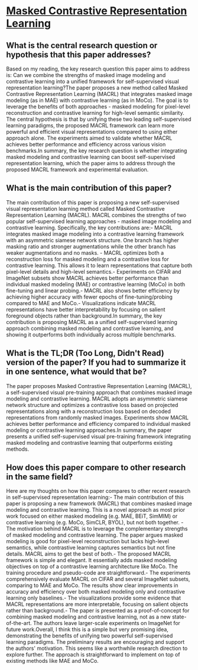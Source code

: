 # [Masked Contrastive Representation Learning](https://arxiv.org/abs/2211.06012)

## What is the central research question or hypothesis that this paper addresses?

Based on my reading, the key research question this paper aims to address is: Can we combine the strengths of masked image modeling and contrastive learning into a unified framework for self-supervised visual representation learning?The paper proposes a new method called Masked Contrastive Representation Learning (MACRL) that integrates masked image modeling (as in MAE) with contrastive learning (as in MoCo). The goal is to leverage the benefits of both approaches - masked modeling for pixel-level reconstruction and contrastive learning for high-level semantic similarity. The central hypothesis is that by unifying these two leading self-supervised learning paradigms, the proposed MACRL framework can learn more powerful and efficient visual representations compared to using either approach alone. The experiments aimed to validate whether MACRL achieves better performance and efficiency across various vision benchmarks.In summary, the key research question is whether integrating masked modeling and contrastive learning can boost self-supervised representation learning, which the paper aims to address through the proposed MACRL framework and experimental evaluation.


## What is the main contribution of this paper?

The main contribution of this paper is proposing a new self-supervised visual representation learning method called Masked Contrastive Representation Learning (MACRL). MACRL combines the strengths of two popular self-supervised learning approaches - masked image modeling and contrastive learning. Specifically, the key contributions are:- MACRL integrates masked image modeling into a contrastive learning framework with an asymmetric siamese network structure. One branch has higher masking ratio and stronger augmentations while the other branch has weaker augmentations and no masks. - MACRL optimizes both a reconstruction loss for masked modeling and a contrastive loss for contrastive learning. This allows it to learn representations that capture both pixel-level details and high-level semantics.- Experiments on CIFAR and ImageNet subsets show MACRL achieves better performance than individual masked modeling (MAE) or contrastive learning (MoCo) in both fine-tuning and linear probing.- MACRL also shows better efficiency by achieving higher accuracy with fewer epochs of fine-tuning/probing compared to MAE and MoCo.- Visualizations indicate MACRL representations have better interpretability by focusing on salient foreground objects rather than background.In summary, the key contribution is proposing MACRL as a unified self-supervised learning approach combining masked modeling and contrastive learning, and showing it outperforms both individually across multiple benchmarks.


## What is the TL;DR (Too Long, Didn't Read) version of the paper? If you had to summarize it in one sentence, what would that be?

The paper proposes Masked Contrastive Representation Learning (MACRL), a self-supervised visual pre-training approach that combines masked image modeling and contrastive learning. MACRL adopts an asymmetric siamese network structure and optimizes a contrastive loss based on projected representations along with a reconstruction loss based on decoded representations from randomly masked images. Experiments show MACRL achieves better performance and efficiency compared to individual masked modeling or contrastive learning approaches.In summary, the paper presents a unified self-supervised visual pre-training framework integrating masked modeling and contrastive learning that outperforms existing methods.


## How does this paper compare to other research in the same field?

Here are my thoughts on how this paper compares to other recent research in self-supervised representation learning:- The main contribution of this paper is proposing a new framework (MACRL) that combines masked image modeling and contrastive learning. This is a novel approach as most prior work focused on either masked modeling (e.g. MAE, BEiT, SimMIM) or contrastive learning (e.g. MoCo, SimCLR, BYOL), but not both together. - The motivation behind MACRL is to leverage the complementary strengths of masked modeling and contrastive learning. The paper argues masked modeling is good for pixel-level reconstruction but lacks high-level semantics, while contrastive learning captures semantics but not fine details. MACRL aims to get the best of both.- The proposed MACRL framework is simple and elegant. It essentially adds masked modeling objectives on top of a contrastive learning architecture like MoCo. The training procedure and pseudo-code are straightforward.- The experiments comprehensively evaluate MACRL on CIFAR and several ImageNet subsets, comparing to MAE and MoCo. The results show clear improvements in accuracy and efficiency over both masked modeling only and contrastive learning only baselines.- The visualizations provide some evidence that MACRL representations are more interpretable, focusing on salient objects rather than background.- The paper is presented as a proof-of-concept for combining masked modeling and contrastive learning, not as a new state-of-the-art. The authors leave larger-scale experiments on ImageNet for future work.Overall, I think this is a simple but very promising idea, demonstrating the benefits of unifying two powerful self-supervised learning paradigms. The preliminary results are encouraging and support the authors' motivation. This seems like a worthwhile research direction to explore further. The approach is straightforward to implement on top of existing methods like MAE and MoCo.
